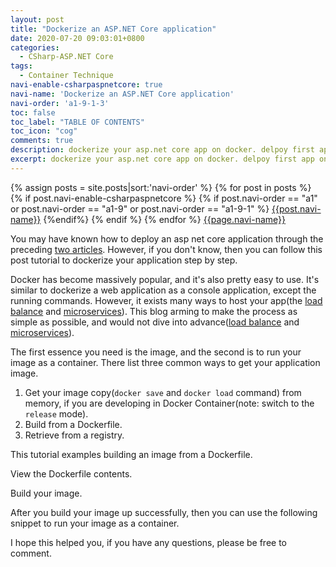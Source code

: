 ```yaml
---
layout: post
title: "Dockerize an ASP.NET Core application"
date: 2020-07-20 09:03:01+0800
categories:
  - CSharp-ASP.NET Core
tags:
  - Container Technique
navi-enable-csharpaspnetcore: true
navi-name: 'Dockerize an ASP.NET Core application'
navi-order: 'a1-9-1-3'
toc: false
toc_label: "TABLE OF CONTENTS"
toc_icon: "cog"
comments: true
description: dockerize your asp.net core app on docker. delpoy first app on docker. how to public your app on docker container. host your asp.net app on docker. Host your web app.
excerpt: dockerize your asp.net core app on docker. delpoy first app on docker. how to public your app on docker container. host your asp.net app on docker. Host your web app.
---
```

<!--navigation bar-->
<div class='navi-link-container'>
  {% assign posts = site.posts|sort:'navi-order' %}
  {% for post in posts %}
    {% if post.navi-enable-csharpaspnetcore %}
        {% if post.navi-order == "a1" or
            post.navi-order == "a1-9" or
            post.navi-order == "a1-9-1"
            %}
            <a href="{{ site.baseurl }}{{ post.url }}" class='navi-link'>{{post.navi-name}}</a>
        {%endif%}
    {% endif %}
  {% endfor %}
<a class='navi-link' href="">{{page.navi-name}}</a>
</div>
<!--navigation bar-->

You may have known how to deploy an asp net core application through the preceding [two articles][3]. However, if you don't know, then you can follow this post tutorial to dockerize your application step by step.

Docker has become massively popular, and it's also pretty easy to use. It's similar to dockerize a web application as a console application, except the running commands. However, it exists many ways to host your app(the [load balance][1] and [microservices][2]). This blog arming to make the process as simple as possible, and would not dive into advance([load balance][1] and [microservices][2]).

The first essence you need is the image, and the second is to run your image as a container. There list three common ways to get your application image.
1. Get your image copy(`docker save` and `docker load` command) from memory, if you are developing in Docker Container(note: switch to the `release` mode).
2. Build from a Dockerfile.
3. Retrieve from a registry.

This tutorial examples building an image from a Dockerfile.
<script src="https://gist.github.com/voltwu/fdd6adfbaade634338ddf87de63c0f90.js"></script>

View the Dockerfile contents.
<script src="https://gist.github.com/voltwu/1069943b7f15f2939c6a4abde1909cf3.js"></script>

Build your image.
<script src="https://gist.github.com/voltwu/51299201e7e8038ae29ee5162c444b70.js"></script>

After you build your image up successfully, then you can use the following snippet to run your image as a container.
<script src="https://gist.github.com/voltwu/9c14adf1dd3697930dd310faee56e8fa.js"></script>

I hope this helped you, if you have any questions, please be free to comment.

[1]: https://en.wikipedia.org/wiki/Load_balancing_(computing)
[2]: https://en.wikipedia.org/wiki/Microservices
[3]: /blog/csharp-asp.net%20core/2020/07/13/docker/
